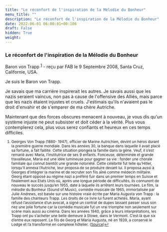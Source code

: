 ```yaml
---
title: "Le réconfort de l'inspiration de la Mélodie du Bonheur"
menu_title: ""
description: "Le réconfort de l'inspiration de la Mélodie du Bonheur"
date: 2022-06-01 06:00:01+00:106
draft: False
hidden: True
weight:
---
```

### Le réconfort de l'inspiration de la Mélodie du Bonheur

Baron von Trapp <sup id="a1">[1](#f1)</sup> - reçu par FAB le 9 Septembre 2008, Santa Cruz, Californie, USA.

Je suis le Baron von Trapp.

Je savais que ma carrière inspirerait les autres. Je savais aussi que les nazis seraient vaincus, non pas à cause de l'offensive des Alliés, mais parce que les nazis étaient injustes et cruels. J'estimais qu'ils n'avaient pas le droit d'envahir et de s'emparer de ma chère Autriche.

Maintenant que des forces obscures menacent à nouveau, je vous dis qu'un système injuste ne peut subsister et doit céder à la vérité. Plus vous contemplerez cela, plus vous serez confiants et heureux en ces temps difficiles.
<small>

1. <large id="f1"> Georges Von Trapp (1880- 1947), officier de Marine Autrichien, devint un héros durant la première guerre mondiale. Dans les années 30, la banque dans laquelle il avait placé sa fortune, a fait faillite. Cette situation plongea la famille dans la gêne. Veuf, il s’est remarié avec Maria, l’institutrice de ses 9 enfants. Fonceuse, déterminée et grande travailleuse, Maria eut une idée lumineuse pour gagner sa vie : fonder une chorale familiale qui connut bientôt une grande notoriété. Cette célébrité fut telle qu’Hitler, lorsqu’il annexa l’Autriche, leur proposa de se produire devant lui. Il proposa aussi à Georges d’intégrer la marine et de recruter son fils aîné comme médecin militaire. Georg étant opposé au régime nazi a préféré fuir dans un premier temps en Suisse et finalement aux Etats Unis où, après une longue période de difficultés, ils connurent de nouveau le succès jusqu’en 1955, date à laquelle ils arrêtent leurs tournées.  Le film, la mélodie du Bonheur (Sound of Music), comédie musicale de 1965, immortalisée par Julie Andrews, est basée sur une histoire vraie écrite par Maria Augusta von Trapp : la famille des chanteurs Trapp. Les droits de ce livre lui furent achetés. Maria, ayant refusé l’assistance d’un avocat, a signé un contrat de dupes lassant passer sous son nez une jolie fortune car la comédie musicale fut un vrai triomphe non seulement sur scène mais aussi au cinéma. Dans les années 1940, grâce à leurs interprétations, les Trapp ont pu s’acheter une belle demeure à Stowe, dans le Vermont. C’est là que six d’entre eux reposent. Le fils de Georg et Maria Augusta, né en 1939, a conservé le Lodge et l’a transformé en complexe hôtelier. ([Source](https://www.tombes-sepultures.com/crbst_429.html))[↩](#a1)
